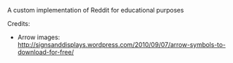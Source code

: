 A custom implementation of Reddit for educational purposes

Credits:
- Arrow images: http://signsanddisplays.wordpress.com/2010/09/07/arrow-symbols-to-download-for-free/